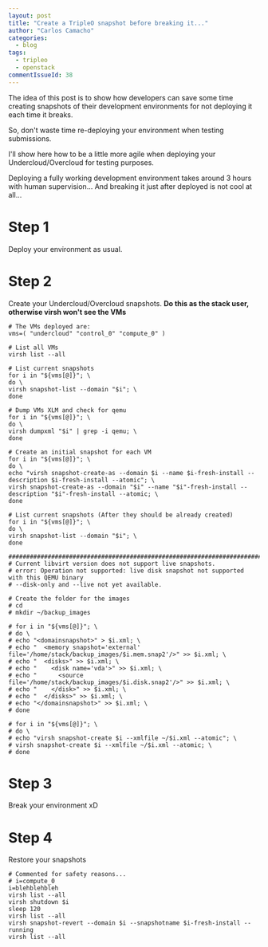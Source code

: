 ```yaml
---
layout: post
title: "Create a TripleO snapshot before breaking it..."
author: "Carlos Camacho"
categories:
  - blog
tags:
  - tripleo
  - openstack
commentIssueId: 38
---
```


The idea of this post is to show how developers can save some time
creating snapshots of their development environments for not
deploying it each time it breaks.

So, don't waste time re-deploying your environment when testing submissions.

I'll show here how to be a little more agile when
deploying your Undercloud/Overcloud for testing purposes.

Deploying a fully working development environment takes
around 3 hours with human supervision...
And breaking it just after deployed is not cool at all...



# Step 1 #

Deploy your environment as usual.



# Step 2 #

Create your Undercloud/Overcloud snapshots.
**Do this as the stack user, otherwise 
virsh won't see the VMs**

```
# The VMs deployed are:
vms=( "undercloud" "control_0" "compute_0" )

# List all VMs
virsh list --all

# List current snapshots
for i in "${vms[@]}"; \
do \
virsh snapshot-list --domain "$i"; \
done

# Dump VMs XLM and check for qemu
for i in "${vms[@]}"; \
do \
virsh dumpxml "$i" | grep -i qemu; \
done

# Create an initial snapshot for each VM
for i in "${vms[@]}"; \
do \
echo "virsh snapshot-create-as --domain $i --name $i-fresh-install --description $i-fresh-install --atomic"; \
virsh snapshot-create-as --domain "$i" --name "$i"-fresh-install --description "$i"-fresh-install --atomic; \
done

# List current snapshots (After they should be already created)
for i in "${vms[@]}"; \
do \
virsh snapshot-list --domain "$i"; \
done

#########################################################################################################
# Current libvirt version does not support live snapshots.
# error: Operation not supported: live disk snapshot not supported with this QEMU binary
# --disk-only and --live not yet available.

# Create the folder for the images
# cd
# mkdir ~/backup_images

# for i in "${vms[@]}"; \
# do \
# echo "<domainsnapshot>" > $i.xml; \
# echo "  <memory snapshot='external' file='/home/stack/backup_images/$i.mem.snap2'/>" >> $i.xml; \
# echo "  <disks>" >> $i.xml; \
# echo "    <disk name='vda'>" >> $i.xml; \
# echo "      <source file='/home/stack/backup_images/$i.disk.snap2'/>" >> $i.xml; \
# echo "    </disk>" >> $i.xml; \
# echo "  </disks>" >> $i.xml; \
# echo "</domainsnapshot>" >> $i.xml; \
# done

# for i in "${vms[@]}"; \
# do \
# echo "virsh snapshot-create $i --xmlfile ~/$i.xml --atomic"; \
# virsh snapshot-create $i --xmlfile ~/$i.xml --atomic; \
# done
```



# Step 3 #

Break your environment xD



# Step 4 #

Restore your snapshots

```
# Commented for safety reasons...
# i=compute_0
i=blehblehbleh
virsh list --all
virsh shutdown $i
sleep 120
virsh list --all
virsh snapshot-revert --domain $i --snapshotname $i-fresh-install --running
virsh list --all
```
